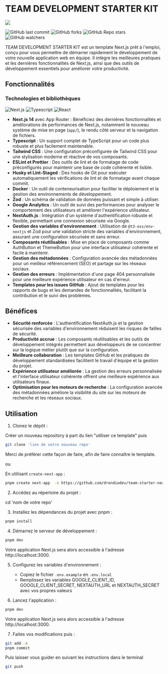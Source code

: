 # TEAM DEVELOPMENT STARTER KIT

![](https://visitor-badge.laobi.icu/badge?page_id=drondiodev.team-starter-nextjs)

![GitHub last commit](https://img.shields.io/github/last-commit/drondiodev/team-starter-nextjs)
![GitHub forks](https://img.shields.io/github/forks/drondiodev/team-starter-nextjs)
![GitHub Repo stars](https://img.shields.io/github/stars/drondiodev/team-starter-nextjs)
![GitHub watchers](https://img.shields.io/github/watchers/drondiodev/team-starter-nextjs)

TEAM DEVELOPMENT STARTER KIT est un template Next.js prêt à l'emploi, conçu pour
vous permettre de démarrer rapidement le développement de votre nouvelle
application web en équipe. Il intègre les meilleures pratiques et les dernières
fonctionnalités de Next.js, ainsi que des outils de développement essentiels
pour améliorer votre productivité.

## Fonctionnalités

### Technologies et bibliothèques

![Next.js](https://img.shields.io/badge/next.js-000000?style=for-the-badge&logo=nextdotjs&logoColor=white)
![Typescript](https://img.shields.io/badge/Typescript-007acc?style=for-the-badge&labelColor=black&logo=typescript&logoColor=007acc)
![React](https://img.shields.io/badge/-React-61DBFB?style=for-the-badge&labelColor=black&logo=react&logoColor=61DBFB)

- **Next.js 14** avec App Router : Bénéficiez des dernières fonctionnalités et
  améliorations de performances de Next.js, notamment le nouveau système de mise
  en page (`app/`), le rendu côté serveur et la navigation de fichiers.
- **Typescript** : Un support complet de TypeScript pour un code plus robuste et
  plus facilement maintenable.
- **Tailwind CSS** : Une configuration préconfigurée de Tailwind CSS pour une
  stylisation moderne et réactive de vos composants.
- **ESLint et Prettier** : Des outils de lint et de formatage de code
  préconfigurés pour maintenir une base de code cohérente et lisible.
- **Husky et Lint-Staged** : Des hooks de Git pour exécuter automatiquement les
  vérifications de lint et de formatage avant chaque commit.
- **Docker** : Un outil de conteneurisation pour faciliter le déploiement et la
  gestion des environnements de développement.
- **Zod** : Un schéma de validation de données puissant et simple à utiliser.
- **Google Analytics** : Un outil de suivi des performances pour analyser le
  comportement des utilisateurs et améliorer l'expérience utilisateur.
- **NextAuth.js** : Intégration d'un système d'authentification robuste et
  flexible, permettant une connexion sécurisée via Google.
- **Gestion des variables d'environnement** : Utilisation de
  `@t3-oss/env-nextjs` et Zod pour une validation stricte des variables
  d'environnement, assurant une configuration sécurisée et sans erreur.
- **Composants réutilisables** : Mise en place de composants comme AuthButton et
  ThemeButton pour une interface utilisateur cohérente et facile à maintenir.
- **Gestion des métadonnées** : Configuration avancée des métadonnées pour un
  meilleur référencement (SEO) et partage sur les réseaux sociaux.
- **Gestion des erreurs** : Implémentation d'une page 404 personnalisée pour une
  meilleure expérience utilisateur en cas d'erreur.
- **Templates pour les issues GitHub** : Ajout de templates pour les rapports de
  bugs et les demandes de fonctionnalités, facilitant la contribution et le
  suivi des problèmes.

## Bénéfices

- **Sécurité renforcée** : L'authentification NextAuth.js et la gestion
  sécurisée des variables d'environnement réduisent les risques de failles de
  sécurité.
- **Productivité accrue** : Les composants réutilisables et les outils de
  développement intégrés permettent aux développeurs de se concentrer sur la
  logique métier plutôt que sur la configuration.
- **Meilleure collaboration** : Les templates GitHub et les pratiques de
  développement standardisées facilitent le travail d'équipe et la gestion du
  projet.
- **Expérience utilisateur améliorée** : La gestion des erreurs personnalisée et
  l'interface utilisateur cohérente offrent une meilleure expérience aux
  utilisateurs finaux.
- **Optimisation pour les moteurs de recherche** : La configuration avancée des
  métadonnées améliore la visibilité du site sur les moteurs de recherche et les
  réseaux sociaux.

## Utilisation

1. Clonez le dépôt :

Créer un nouveau repository à part du lien "utiliser ce template" puis

```bash
git clone 'lien de votre nouveau repo'
```

Merci de préférer cette façon de faire, afin de faire connaître le template.

ou

En utilisant `create-next-app` :

```bash
pnpm create next-app  -e https://github.com/drondiodev/team-starter-nextjs ts-pnpm
```

2. Accédez au répertoire du projet :

cd 'nom de votre repo'

3. Installez les dépendances du projet avec pnpm :

```bash
pnpm install
```

4. Démarrez le serveur de développement :

```bash
pnpm dev
```

Votre application Next.js sera alors accessible à l'adresse
http://localhost:3000.

5. Configurez les variables d'environnement :

   - Copiez le fichier `.env.example` en `.env.local`
   - Remplissez les variables GOOGLE_CLIENT_ID, GOOGLE_CLIENT_SECRET,
     NEXTAUTH_URL et NEXTAUTH_SECRET avec vos propres valeurs

6. Lancez l'application :

```bash
pnpm dev
```

Votre application Next.js sera alors accessible à l'adresse
http://localhost:3000.

7. Faites vos modifications puis :

```bash
git add -A
pnpm commit
```

Puis laisser vous guider en suivant les instructions dans le terminal

```bash
git push
```
